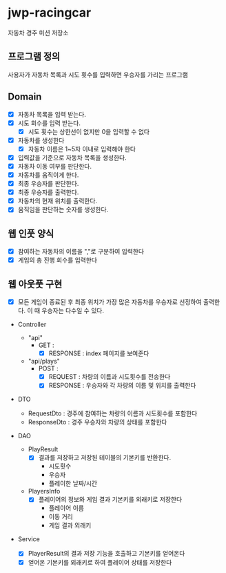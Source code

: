 # jwp-racingcar

자동차 경주 미션 저장소

## 프로그램 정의

사용자가 자동차 목록과 시도 횟수를 입력하면 우승자를 가리는 프로그램

## Domain
- [x] 자동차 목록을 입력 받는다.
- [x] 시도 회수를 입력 받는다.
  - [x] 시도 횟수는 상한선이 없지만 0을 입력할 수 없다
- [x] 자동차를 생성한다
  - [x] 자동차 이름은 1~5자 이내로 입력해야 한다
- [x] 입력값을 기준으로 자동차 목록을 생성한다.
- [x] 자동차 이동 여부를 판단한다.
- [x] 자동차를 움직이게 한다.
- [x] 최종 우승자를 판단한다.
- [x] 최종 우승자를 출력한다.
- [x] 자동차의 현재 위치를 출력한다.
- [x] 움직임을 판단하는 숫자를 생성한다.

## 웹 인풋 양식
- [x] 참여하는 자동차의 이름을 ","로 구분하여 입력한다
- [x] 게임의 총 진행 회수를 입력한다

## 웹 아웃풋 구현
- [x] 모든 게임이 종료된 후 최종 위치가 가장 많은 자동차를 우승자로 선정하여 출력한다. 이 때 우승자는 다수일 수 있다.

- Controller
  - "api"
    - GET :
      - [x] RESPONSE : index 페이지를 보여준다
  - "api/plays"
    - POST : 
      - [x] REQUEST : 차량의 이름과 시도횟수를 전송한다
      - [x] RESPONSE : 우승자와 각 차량의 이름 및 위치를 출력한다

- DTO
  - RequestDto : 경주에 참여하는 차량의 이름과 시도횟수를 포함한다
  - ResponseDto : 경주 우승자와 차량의 상태를 포함한다

- DAO
  - PlayResult
    - [x] 결과를 저장하고 저장된 테이블의 기본키를 반환한다.
      - 시도횟수
      - 우승자
      - 플레이한 날짜/시간
  - PlayersInfo
    - [x] 플레이어의 정보와 게임 결과 기본키를 외래키로 저장한다
      - 플레이어 이름
      - 이동 거리
      - 게임 결과 외래키

- Service
  - [x] PlayerResult의 결과 저장 기능을 호출하고 기본키를 얻어온다
  - [x] 얻어온 기본키를 외래키로 하여 플레이어 상태를 저장한다